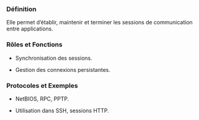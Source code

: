 ### Définition

Elle permet d’établir, maintenir et terminer les sessions de communication entre applications.

### Rôles et Fonctions

- Synchronisation des sessions.
    
- Gestion des connexions persistantes.
    

### Protocoles et Exemples

- NetBIOS, RPC, PPTP.
    
- Utilisation dans SSH, sessions HTTP.
